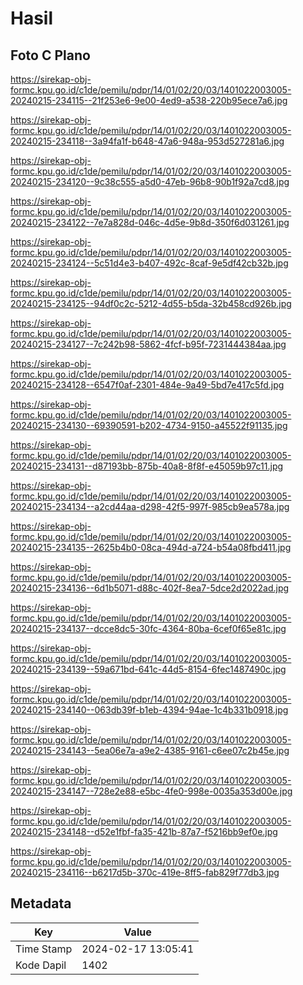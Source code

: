 # Hasil

## Foto C Plano

https://sirekap-obj-formc.kpu.go.id/c1de/pemilu/pdpr/14/01/02/20/03/1401022003005-20240215-234115--21f253e6-9e00-4ed9-a538-220b95ece7a6.jpg

https://sirekap-obj-formc.kpu.go.id/c1de/pemilu/pdpr/14/01/02/20/03/1401022003005-20240215-234118--3a94fa1f-b648-47a6-948a-953d527281a6.jpg

https://sirekap-obj-formc.kpu.go.id/c1de/pemilu/pdpr/14/01/02/20/03/1401022003005-20240215-234120--9c38c555-a5d0-47eb-96b8-90b1f92a7cd8.jpg

https://sirekap-obj-formc.kpu.go.id/c1de/pemilu/pdpr/14/01/02/20/03/1401022003005-20240215-234122--7e7a828d-046c-4d5e-9b8d-350f6d031261.jpg

https://sirekap-obj-formc.kpu.go.id/c1de/pemilu/pdpr/14/01/02/20/03/1401022003005-20240215-234124--5c51d4e3-b407-492c-8caf-9e5df42cb32b.jpg

https://sirekap-obj-formc.kpu.go.id/c1de/pemilu/pdpr/14/01/02/20/03/1401022003005-20240215-234125--94df0c2c-5212-4d55-b5da-32b458cd926b.jpg

https://sirekap-obj-formc.kpu.go.id/c1de/pemilu/pdpr/14/01/02/20/03/1401022003005-20240215-234127--7c242b98-5862-4fcf-b95f-7231444384aa.jpg

https://sirekap-obj-formc.kpu.go.id/c1de/pemilu/pdpr/14/01/02/20/03/1401022003005-20240215-234128--6547f0af-2301-484e-9a49-5bd7e417c5fd.jpg

https://sirekap-obj-formc.kpu.go.id/c1de/pemilu/pdpr/14/01/02/20/03/1401022003005-20240215-234130--69390591-b202-4734-9150-a45522f91135.jpg

https://sirekap-obj-formc.kpu.go.id/c1de/pemilu/pdpr/14/01/02/20/03/1401022003005-20240215-234131--d87193bb-875b-40a8-8f8f-e45059b97c11.jpg

https://sirekap-obj-formc.kpu.go.id/c1de/pemilu/pdpr/14/01/02/20/03/1401022003005-20240215-234134--a2cd44aa-d298-42f5-997f-985cb9ea578a.jpg

https://sirekap-obj-formc.kpu.go.id/c1de/pemilu/pdpr/14/01/02/20/03/1401022003005-20240215-234135--2625b4b0-08ca-494d-a724-b54a08fbd411.jpg

https://sirekap-obj-formc.kpu.go.id/c1de/pemilu/pdpr/14/01/02/20/03/1401022003005-20240215-234136--6d1b5071-d88c-402f-8ea7-5dce2d2022ad.jpg

https://sirekap-obj-formc.kpu.go.id/c1de/pemilu/pdpr/14/01/02/20/03/1401022003005-20240215-234137--dcce8dc5-30fc-4364-80ba-6cef0f65e81c.jpg

https://sirekap-obj-formc.kpu.go.id/c1de/pemilu/pdpr/14/01/02/20/03/1401022003005-20240215-234139--59a671bd-641c-44d5-8154-6fec1487490c.jpg

https://sirekap-obj-formc.kpu.go.id/c1de/pemilu/pdpr/14/01/02/20/03/1401022003005-20240215-234140--063db39f-b1eb-4394-94ae-1c4b331b0918.jpg

https://sirekap-obj-formc.kpu.go.id/c1de/pemilu/pdpr/14/01/02/20/03/1401022003005-20240215-234143--5ea06e7a-a9e2-4385-9161-c6ee07c2b45e.jpg

https://sirekap-obj-formc.kpu.go.id/c1de/pemilu/pdpr/14/01/02/20/03/1401022003005-20240215-234147--728e2e88-e5bc-4fe0-998e-0035a353d00e.jpg

https://sirekap-obj-formc.kpu.go.id/c1de/pemilu/pdpr/14/01/02/20/03/1401022003005-20240215-234148--d52e1fbf-fa35-421b-87a7-f5216bb9ef0e.jpg

https://sirekap-obj-formc.kpu.go.id/c1de/pemilu/pdpr/14/01/02/20/03/1401022003005-20240215-234116--b6217d5b-370c-419e-8ff5-fab829f77db3.jpg


## Metadata

| Key        | Value               |
| ---------- | ------------------- |
| Time Stamp | 2024-02-17 13:05:41 |
| Kode Dapil | 1402                |



